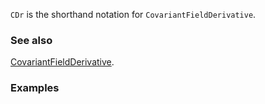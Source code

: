 `CDr` is the shorthand notation for `CovariantFieldDerivative`.

### See also

[CovariantFieldDerivative](CovariantFieldDerivative).

### Examples